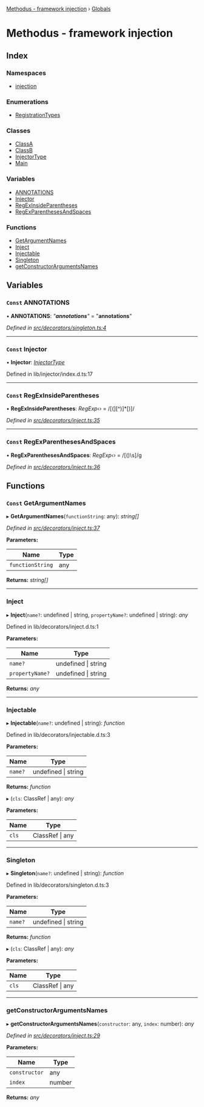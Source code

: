 [Methodus - framework injection](README.md) › [Globals](globals.md)

# Methodus - framework injection

## Index

### Namespaces

* [injection](modules/injection.md)

### Enumerations

* [RegistrationTypes](enums/registrationtypes.md)

### Classes

* [ClassA](classes/classa.md)
* [ClassB](classes/classb.md)
* [InjectorType](classes/injectortype.md)
* [Main](classes/main.md)

### Variables

* [ANNOTATIONS](globals.md#const-annotations)
* [Injector](globals.md#const-injector)
* [RegExInsideParentheses](globals.md#const-regexinsideparentheses)
* [RegExParenthesesAndSpaces](globals.md#const-regexparenthesesandspaces)

### Functions

* [GetArgumentNames](globals.md#const-getargumentnames)
* [Inject](globals.md#inject)
* [Injectable](globals.md#injectable)
* [Singleton](globals.md#singleton)
* [getConstructorArgumentsNames](globals.md#getconstructorargumentsnames)

## Variables

### `Const` ANNOTATIONS

• **ANNOTATIONS**: *"__annotations__"* = "__annotations__"

*Defined in [src/decorators/singleton.ts:4](https://github.com/nodulusteam/methodus.dev/blob/3099105/modules/framework/framework-injection/src/decorators/singleton.ts#L4)*

___

### `Const` Injector

• **Injector**: *[InjectorType](classes/injectortype.md)*

Defined in lib/injector/index.d.ts:17

___

### `Const` RegExInsideParentheses

• **RegExInsideParentheses**: *RegExp‹›* = /[(][^)]*[)]/

*Defined in [src/decorators/inject.ts:35](https://github.com/nodulusteam/methodus.dev/blob/3099105/modules/framework/framework-injection/src/decorators/inject.ts#L35)*

___

### `Const` RegExParenthesesAndSpaces

• **RegExParenthesesAndSpaces**: *RegExp‹›* = /[()\s]/g

*Defined in [src/decorators/inject.ts:36](https://github.com/nodulusteam/methodus.dev/blob/3099105/modules/framework/framework-injection/src/decorators/inject.ts#L36)*

## Functions

### `Const` GetArgumentNames

▸ **GetArgumentNames**(`functionString`: any): *string[]*

*Defined in [src/decorators/inject.ts:37](https://github.com/nodulusteam/methodus.dev/blob/3099105/modules/framework/framework-injection/src/decorators/inject.ts#L37)*

**Parameters:**

Name | Type |
------ | ------ |
`functionString` | any |

**Returns:** *string[]*

___

###  Inject

▸ **Inject**(`name?`: undefined | string, `propertyName?`: undefined | string): *any*

Defined in lib/decorators/inject.d.ts:1

**Parameters:**

Name | Type |
------ | ------ |
`name?` | undefined &#124; string |
`propertyName?` | undefined &#124; string |

**Returns:** *any*

___

###  Injectable

▸ **Injectable**(`name?`: undefined | string): *function*

Defined in lib/decorators/injectable.d.ts:3

**Parameters:**

Name | Type |
------ | ------ |
`name?` | undefined &#124; string |

**Returns:** *function*

▸ (`cls`: ClassRef | any): *any*

**Parameters:**

Name | Type |
------ | ------ |
`cls` | ClassRef &#124; any |

___

###  Singleton

▸ **Singleton**(`name?`: undefined | string): *function*

Defined in lib/decorators/singleton.d.ts:3

**Parameters:**

Name | Type |
------ | ------ |
`name?` | undefined &#124; string |

**Returns:** *function*

▸ (`cls`: ClassRef | any): *any*

**Parameters:**

Name | Type |
------ | ------ |
`cls` | ClassRef &#124; any |

___

###  getConstructorArgumentsNames

▸ **getConstructorArgumentsNames**(`constructor`: any, `index`: number): *any*

*Defined in [src/decorators/inject.ts:29](https://github.com/nodulusteam/methodus.dev/blob/3099105/modules/framework/framework-injection/src/decorators/inject.ts#L29)*

**Parameters:**

Name | Type |
------ | ------ |
`constructor` | any |
`index` | number |

**Returns:** *any*
